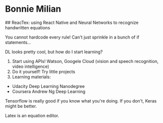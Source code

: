 # Bonnie Milian
## ReacTex: using React Native and Neural Networks to recognize handwritten equations

You cannot hardcode every rule!  Can't just sprinkle in a bunch of if statements...

DL looks pretty cool, but how do I start learning?

1) Start using APIs!  Watson, Googele Cloud (vision and speech recognition, video intelligence)
2) Do it yourself!  Try little projects
3) Learning materials:
  - Udacity Deep Learning Nanodegree
  - Coursera Andrew Ng Deep Learning

Tensorflow is really good if you know what you're doing.  If you don't, Keras might be better.

Latex is an equation editor.
